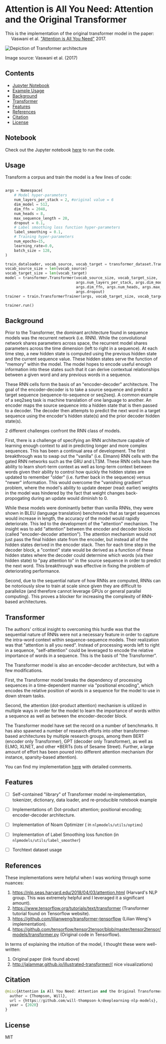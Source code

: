 # Attention is All You Need: Attention and the Original Transformer

This is the implementation of the original transformer model in the paper:  <br> &nbsp;&nbsp;&nbsp;&nbsp;
Vaswani et al. ["Attention is All You Need"](https://arxiv.org/pdf/1706.03762.pdf) 2017. 

![Depiction of Transformer architecture](../../../media/transformer_architecture.png)

Image source: Vaswani et al. (2017)

## Contents

- [Jupyter Notebook](#Notebook)
- [Example Usage](#Usage)
- [Background](#Background)
- [Transformer](#Transformer)
- [Features](#Features)
- [References](#References)
- [Citation](#Citation)
- [License](#License)

## Notebook

Check out the Jupyter notebook [here](transformer.ipynb) to run the code.


## Usage

Transform a corpus and train the model is a few lines of code:

```python

args = Namespace(
    # Model hyper-parameters
    num_layers_per_stack = 2, #original value = 6
    dim_model = 512,
    dim_ffn = 2048,
    num_heads = 8,
    max_sequence_length = 20,
    dropout = 0.1,
    # Label smoothing loss function hyper-parameters
    label_smoothing = 0.1,
    # Training hyper-parameters
    num_epochs=15,
    learning_rate=0.0,
    batch_size = 128,
)

train_dataloader, vocab_source, vocab_target = transformer_dataset.TransformerDataset.get_training_dataloader(args)
vocab_source_size = len(vocab_source)
vocab_target_size = len(vocab_target)
model = transformer.Transformer(vocab_source_size, vocab_target_size,
                                args.num_layers_per_stack, args.dim_model,
                                args.dim_ffn, args.num_heads, args.max_sequence_length,
                                args.dropout)
trainer = train.TransformerTrainer(args, vocab_target_size, vocab_target.mask_index, model, train_dataloader)

trainer.run()
```

## Background

Prior to the Transformer, the dominant architecture found in sequence models was the
recurrent network (i.e. RNN). While the convolutional network shares parameters across space,
the recurrent model shares parameters across the time dimension (left to right in a sequence). At each time step,
a new hidden state is computed using the previous hidden state and the current sequence value. These hidden states 
serve the function of "memory" within the model. The model hopes to encode useful enough information into these
states such that it can derive contextual relationships between a given word and any previous words in a sequence.

These RNN cells form the basis of an "encoder-decoder" architecture. The goal of the encoder-decoder is to take a source sequence
and predict a target sequence (sequence-to-sequence or seq2seq). A common example of a seq2seq task is machine translation of one language to another. 
An encoder maps the source sequence into a hidden state that is then passed to a decoder. The decoder then attempts to predict the next word in a target sequence using the encoder's hidden state(s) and
the prior decoder hidden state(s).

2 different challenges confront the RNN class of models. 

First, there is a challenge of specifying an RNN architecture capable of learning enough context to aid in 
predicting longer and more complex sequences. This has been a continual area of development. The first breakthrough was to 
swap out the "vanilla" (i.e. Elmann) RNN cells with the gated RNN networks such as the GRU and LTSM. These RNN cells
have the ability to learn short-term context as well as long-term context between words given their ability to control
how quickly the hidden states are updated to remember "older" (i.e. further back in the sequence) versus "newer"
information. This would overcome the "vanishing gradient" problem, where the model's ability to update deeper (read: earlier) 
weights in the model was hindered by the fact that weight changes back-propogating during an update would diminish to 0.

While these models were dominantly better than vanilla RNNs, they were 
shown in BLEU (language translation) benchmarks that as target sequences would increase in length, the accuracy of the model would rapidly deteriorate. 
This led to the development of the "attention" mechanism. The insight was to add "attention" between the encoder and decoder blocks (called "encoder-decoder attention"). 
The attention mechanism would not just pass the final hidden state from the encoder, but instead all of the hidden states derived in the encoder stack.
Then for each time step in the decoder block, a "context" state would be derived as a function of these hidden states where the 
decoder could determine which words (via their hidden state) to "pay attention to" in the source sequence in order to predict 
the next word. This breakthrough was effective in fixing the problem of deteriorating performance. 

Second, due to the sequential nature of how RNNs are computed, RNNs can be notoriously slow to train at scale since given they are 
difficult to parallelize (and therefore cannot leverage GPUs or general parallel computing). 
This proves a blocker for increasing the complexity of RNN-based architectures.  


## Transformer

The authors' critical insight to overcoming this hurdle was that the sequential nature of RNNs were not a necessary feature in order to capture the intra-word context 
within sequence-sequence models. Their realization was that "attention is all you need". Instead of processing 
words left to right in a sequence, "self-attention" could be leveraged to encode the relative importance of words in a sequence. This is the 
basis of "the Transformer".

The Transformer model is also an encoder-decoder architecture, but with a few modifications. 

First, the Transformer model breaks the dependency of processing sequences in a time-dependent manner via "positional encoding",
which encodes the relative position of words in a sequence for the model to use in down stream tasks.

Second, the attention (dot-product attention) mechanism is utilized in multiple ways in order for the model to learn
the importance of words within a sequence as well as between the encoder-decoder block.

The Transformer model have set the record on a number of benchmarks. It has also spawned a number of research efforts 
into other transformer-based architectures by multiple research groups, among them BERT (encoder only Transformer),
GPT (decoder only Transformer), as well as ELMO, XLNET, and other *BERTs (lots of Sesame Street). Further, 
a large amount of effort has been poured into different attention mechanism (for instance, sparsity-based attention).

You can find my implementation [here](../../../transformer.py) with detailed comments. 

## Features

- [ ] Self-contained "library" of Transformer model re-implementation, tokenizer, 
dictionary, data loader, and re-producible notebook example
- [ ] Implementations of: Dot-product attention; positional encoding; encoder-decoder architecture.
- [ ] Implementation of Noam Optimizer ( in `nlpmodels/utils/optims`)
- [ ] Implementation of Label Smoothing loss function (in `nlpmodels/utils/label_smoother`)
- [ ] Torchtext dataset usage


## References

These implementations were helpful when I was working through some nuances:
1. https://nlp.seas.harvard.edu/2018/04/03/attention.html (Harvard's NLP group. This was extremely helpful and I leveraged it a significant amount).
2. https://www.tensorflow.org/tutorials/text/transformer (Transformer tutorial found on Tensorflow website).
3. https://github.com/lilianweng/transformer-tensorflow (Lilian Weng's implementation).
4. https://github.com/tensorflow/tensor2tensor/blob/master/tensor2tensor/models/transformer.py (Original code in Tensorflow).

In terms of explaining the intuition of the model, I thought these were well-written:
1. Original paper (link found above)
2. http://jalammar.github.io/illustrated-transformer/( nice visualizations)

## Citation

```python
@misc{Attention is All You Need: Attention and the Original Transformer,
  author = {Thompson, Will},
  url = {https://github.com/will-thompson-k/deeplearning-nlp-models},
  year = {2020}
}
```
## License

MIT
